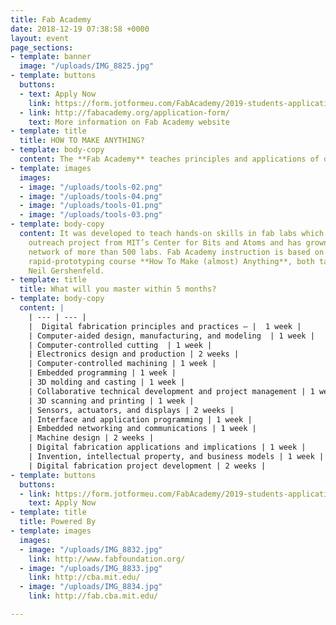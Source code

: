 ```yaml
---
title: Fab Academy
date: 2018-12-19 07:38:58 +0000
layout: event
page_sections:
- template: banner
  image: "/uploads/IMG_8825.jpg"
- template: buttons
  buttons:
  - text: Apply Now
    link: https://form.jotformeu.com/FabAcademy/2019-students-application
  - link: http://fabacademy.org/application-form/
    text: More information on Fab Academy website
- template: title
  title: HOW TO MAKE ANYTHING?
- template: body-copy
  content: The **Fab Academy** teaches principles and applications of digital fabrication.
- template: images
  images:
  - image: "/uploads/tools-02.png"
  - image: "/uploads/tools-04.png"
  - image: "/uploads/tools-01.png"
  - image: "/uploads/tools-03.png"
- template: body-copy
  content: It was developed to teach hands-on skills in fab labs which began as an
    outreach project from MIT’s Center for Bits and Atoms and has grown into a global
    network of more than 500 labs. Fab Academy instruction is based on MIT’s popular
    rapid-prototyping course **How To Make (almost) Anything**, both taught by Prof.
    Neil Gershenfeld.
- template: title
  title: What will you master within 5 months?
- template: body-copy
  content: |
    | --- | --- |
    |  Digital fabrication principles and practices – |  1 week |
    | Computer-aided design, manufacturing, and modeling  | 1 week |
    | Computer-controlled cutting  | 1 week |
    | Electronics design and production | 2 weeks |
    | Computer-controlled machining | 1 week |
    | Embedded programming | 1 week |
    | 3D molding and casting | 1 week |
    | Collaborative technical development and project management | 1 week |
    | 3D scanning and printing | 1 week |
    | Sensors, actuators, and displays | 2 weeks |
    | Interface and application programming | 1 week |
    | Embedded networking and communications | 1 week |
    | Machine design | 2 weeks |
    | Digital fabrication applications and implications | 1 week |
    | Invention, intellectual property, and business models | 1 week |
    | Digital fabrication project development | 2 weeks |
- template: buttons
  buttons:
  - link: https://form.jotformeu.com/FabAcademy/2019-students-application
    text: Apply Now
- template: title
  title: Powered By
- template: images
  images:
  - image: "/uploads/IMG_8832.jpg"
    link: http://www.fabfoundation.org/
  - image: "/uploads/IMG_8833.jpg"
    link: http://cba.mit.edu/
  - image: "/uploads/IMG_8834.jpg"
    link: http://fab.cba.mit.edu/

---
```

